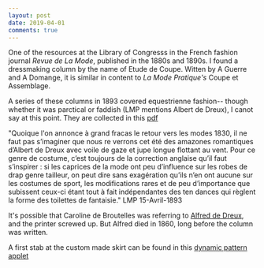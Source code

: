 ```yaml
---
layout: post
date: 2019-04-01
comments: true
---
```


One of the resources at the Library of Congresss in the French fashion journal _Revue de La Mode_, published in the 1880s and 1890s. I found a
dressmaking column by the name of Etude de Coupe. Witten by A Guerre and A Domange, it is similar in content to _La Mode Pratique's_ Coupe et 
Assemblage.

A series of these columns in 1893 covered equestrienne fashion-- though whether it was parctical or faddish (LMP mentions Albert de Dreux), I 
canot say at this point. They are collected in this [pdf](https://www.dropbox.com/s/3lnzno8hhacj32y/skirts%20and%20breaches%20for%20the%20amazone.pdf?dl=0)

"Quoique l'on annonce à grand fracas le retour vers les modes 1830, il ne faut pas s’imaginer que nous re­ verrons cet été des amazones romantiques d’Albert de Dreux avec voile de gaze et jupe longue flottant au vent. Pour ce genre de costume, c’est toujours de la correction anglaise qu’il faut s’inspirer : si les caprices de la mode ont peu d’influence sur les robes de drap genre tailleur, on peut dire sans exagération qu’ils n’en ont aucune sur les costumes de sport, les modifications rares et de peu d’importance que subissent ceux-ci étant tout à fait indépendantes des ten­ dances qui règlent la forme des toilettes de fantaisie."
LMP 15-Avril-1893

It's possible that Caroline de Broutelles was referring to [Alfred de Dreux](https://en.wikipedia.org/wiki/Alfred_de_Dreux), and the printer screwed up. But Alfred died in 1860, long before the column was written.

A first stab at the custom made skirt can be found in this [dynamic pattern applet](https://jeremyerwin.github.io/patterns/revuedelamode/JupeAmazone.html)




